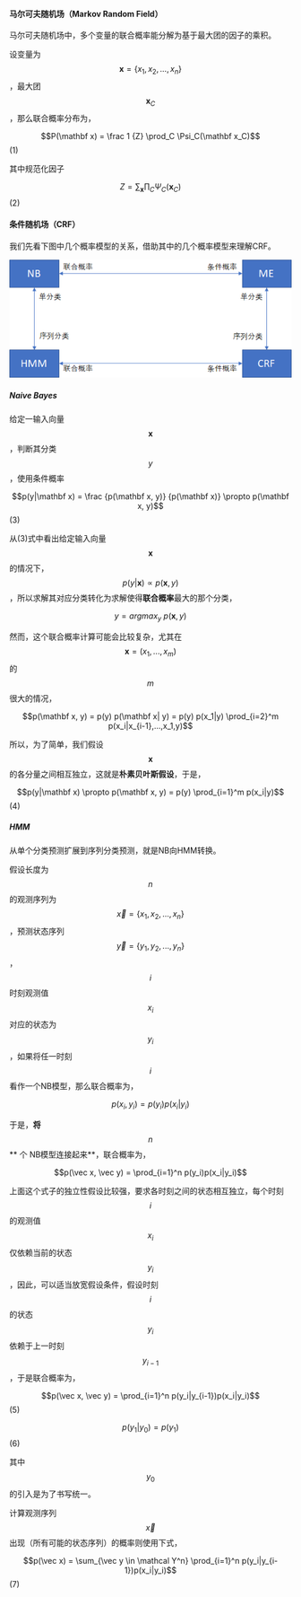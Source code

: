 #### 马尔可夫随机场（Markov Random Field）

马尔可夫随机场中，多个变量的联合概率能分解为基于最大团的因子的乘积。

设变量为$$\mathbf x = \lbrace x_1, x_2, ..., x_n \rbrace$$，最大团$$\mathbf x_C$$，那么联合概率分布为，

$$P(\mathbf x) = \frac 1 {Z} \prod_C \Psi_C(\mathbf x_C)$$                                                                                                      \(1\)

其中规范化因子

$$Z = \sum_{\mathbf x} \prod_C \Psi_C(\mathbf x_C)$$                                                                                                          \(2\)



#### 条件随机场（CRF）

我们先看下图中几个概率模型的关系，借助其中的几个概率模型来理解CRF。

![](/assets/CRF_model.png)



##### Naive Bayes

给定一输入向量$$\mathbf x$$，判断其分类$$y$$，使用条件概率

$$p(y|\mathbf x) = \frac {p(\mathbf x, y)} {p(\mathbf x)} \propto p(\mathbf x, y)$$                                                                                                                         \(3\)

从\(3\)式中看出给定输入向量$$\mathbf x$$ 的情况下，$$p(y|\mathbf x) \propto p(\mathbf x, y)$$，所以求解其对应分类转化为求解使得**联合概率**最大的那个分类，

$$y = argmax_y \ p(\mathbf x, y)$$

然而，这个联合概率计算可能会比较复杂，尤其在$$\mathbf x = (x_1,...,x_m)$$ 的$$m$$ 很大的情况，

$$p(\mathbf x, y) = p(y) p(\mathbf x| y) = p(y) p(x_1|y) \prod_{i=2}^m p(x_i|x_{i-1},...,x_1,y)$$

所以，为了简单，我们假设$$\mathbf x$$ 的各分量之间相互独立，这就是**朴素贝叶斯假设**，于是，

$$p(y|\mathbf x) \propto p(\mathbf x, y) = p(y) \prod_{i=1}^m p(x_i|y)$$                                                                                                   \(4\)



##### HMM

从单个分类预测扩展到序列分类预测，就是NB向HMM转换。

假设长度为$$n$$ 的观测序列为$$\vec x = \lbrace x_1,x_2,...,x_n \rbrace$$，预测状态序列$$\vec y = \lbrace y_1,y_2,...,y_n \rbrace$$，$$i$$ 时刻观测值$$x_i$$ 对应的状态为$$y_i$$，如果将任一时刻$$i$$ 看作一个NB模型，那么联合概率为，

$$p(x_i,y_i) = p(y_i)p(x_i|y_i)$$

于是，**将**$$n$$** 个 NB模型连接起来**，联合概率为，

$$p(\vec x, \vec y) = \prod_{i=1}^n p(y_i)p(x_i|y_i)$$

上面这个式子的独立性假设比较强，要求各时刻之间的状态相互独立，每个时刻$$i$$ 的观测值$$x_i$$ 仅依赖当前的状态$$y_i$$，因此，可以适当放宽假设条件，假设时刻$$i$$ 的状态$$y_i$$ 依赖于上一时刻$$y_{i-1}$$，于是联合概率为，

$$p(\vec x, \vec y) = \prod_{i=1}^n p(y_i|y_{i-1})p(x_i|y_i)$$                                                                                                              \(5\)

$$p(y_1|y_0) = p(y_1)$$                                                                                                                                              \(6\)

其中$$y_0$$ 的引入是为了书写统一。

计算观测序列$$\vec x$$ 出现（所有可能的状态序列）的概率则使用下式，

$$p(\vec x) = \sum_{\vec y \in \mathcal Y^n} \prod_{i=1}^n p(y_i|y_{i-1})p(x_i|y_i)$$                                                                                                      \(7\)

